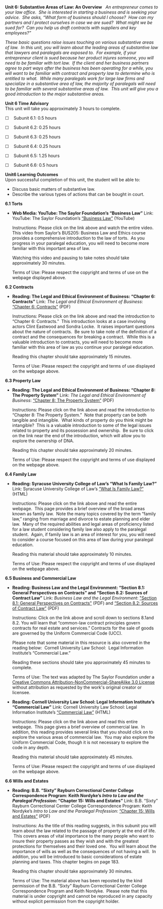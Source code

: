 **Unit 6: Substantive Areas of Law: An Overview** <span id="6"></span> 
*An entrepreneur comes to your law office.  She is interested in
starting a business and is seeking your advice.  She asks, “What form of
business should I choose?  How can my partners and I protect ourselves
in case we are sued?  What might we be sued for?  Can you help us draft
contracts with suppliers and key employees?”*  
  
 *These basic questions raise issues touching on various substantive
areas of law.  In this unit, you will learn about the leading areas of
substantive law that lawyers and paralegals are exposed to.  For
example, if your entrepreneur client is sued because her product injures
someone, you will need to be familiar with tort law.  If the client and
her business partners agree to part ways after the business has been
operating for a while, you will want to be familiar with contract and
property law to determine who is entitled to what.  While many
paralegals work for large law firms and specialize in a substantive area
of law, the majority of paralegals will need to be familiar with several
substantive areas of law.  This unit will give you a good introduction
to the major substantive areas.*

**Unit 6 Time Advisory**  
This unit will take you approximately 3 hours to complete.  
  
 ☐    Subunit 6.1: 0.5 hours  
  
 ☐    Subunit 6.2: 0.25 hours  
  
 ☐    Subunit 6.3: 0.25 hours  
  
 ☐    Subunit 6.4: 0.25 hours  
  
 ☐    Subunit 6.5: 1.25 hours  
  
 ☐    Subunit 6.6: 0.5 hours

**Unit6 Learning Outcomes**  
Upon successful completion of this unit, the student will be able to:
-   Discuss basic matters of substantive law.
-   Describe the various types of actions that can be bought in court.

**6.1 Torts** <span id="6.1"></span> 
-   **Web Media: YouTube: The Saylor Foundation’s “Business Law”**
    Link: YouTube: The Saylor Foundation’s [“Business
    Law”](http://www.youtube.com/watch?v=_KHIWhwj5as) (YouTube)  
      
     Instructions: Please click on the link above and watch the entire
    video.  This video from Saylor’s BUS205: Business Law and Ethics
    course provides a comprehensive introduction to the law of torts. 
    As you progress in your paralegal education, you will need to become
    more familiar with this important area of law.  
      
     Watching this video and pausing to take notes should take
    approximately 30 minutes.  
      
     Terms of Use: Please respect the copyright and terms of use on the
    webpage displayed above.

**6.2 Contracts** <span id="6.2"></span> 
-   **Reading: The Legal and Ethical Environment of Business: “Chapter
    6: Contracts”**
    Link: *The Legal and Ethical Environment of Business*: [“Chapter 6:
    Contracts”](http://www.saylor.org/site/wp-content/uploads/2012/10/PRDV301-6.2.pdf)
    (PDF)  
      
     Instructions: Please click on the link above and read the
    introduction to “Chapter 6: Contracts.”  This introduction looks at
    a case involving actors Clint Eastwood and Sondra Locke.  It raises
    important questions about the nature of contracts.  Be sure to take
    note of the definition of a contract and the consequences for
    breaking a contract.  While this is a valuable introduction to
    contracts, you will need to become more familiar with this area of
    law as you continue your paralegal education.  
      
     Reading this chapter should take approximately 15 minutes.  
      
     Terms of Use: Please respect the copyright and terms of use
    displayed on the webpage above.

**6.3 Property Law** <span id="6.3"></span> 
-   **Reading: The Legal and Ethical Environment of Business: “Chapter
    8: The Property System”**
    Link: *The Legal and Ethical Environment of Business*: [“Chapter 8:
    The Property
    System”](http://www.saylor.org/site/wp-content/uploads/2012/10/PRDV301-6.3.pdf)
    (PDF)  
      
     Instructions: Please click on the link above and read the
    introduction to “Chapter 8: The Property System.”  Note that
    property can be both tangible and intangible.  What kinds of
    property do you think might be intangible?  This is a valuable
    introduction to some of the legal issues related to property and its
    possession and ownership.  Be sure to click on the link near the end
    of the introduction, which will allow you to explore the ownership
    of DNA.  
      
     Reading this chapter should take approximately 20 minutes.  
      
     Terms of Use: Please respect the copyright and terms of use
    displayed on the webpage above.

**6.4 Family Law** <span id="6.4"></span> 
-   **Reading: Syracuse University College of Law’s “What Is Family
    Law?”**
    Link: Syracuse University College of Law’s [“What Is Family
    Law?”](http://www.law.syr.edu/academics/center-and-institutes/family-law-and-social-policy/careers-in-family-law/what-is-family-law.aspx)
    (HTML)  
      
     Instructions: Please click on the link above and read the entire
    webpage.  This page provides a brief overview of the broad areas
    known as family law.  Note the many topics covered by the term
    “family law,” ranging from marriage and divorce to estate planning
    and elder law.  Many of the required abilities and legal areas of
    proficiency listed for a law student considering family law also
    apply to the paralegal student.  Again, if family law is an area of
    interest for you, you will need to consider a course focused on this
    area of law during your paralegal education.  
      
     Reading this material should take approximately 10 minutes.  
      
     Terms of Use: Please respect the copyright and terms of use
    displayed on the webpage above.

**6.5 Business and Commercial Law** <span id="6.5"></span> 
-   **Reading: Business Law and the Legal Environment: “Section 8.1:
    General Perspectives on Contracts” and “Section 8.2: Sources of
    Contract Law”**
    Link: *Business Law and the Legal Environment*: ["Section 8.1:
    General Perspectives on
    Contracts"](http://www.saylor.org/site/textbooks/Business%20Law%20and%20the%20Legal%20Environment.pdf)
    (PDF) and [“Section 8.2: Sources of Contract
    Law”](http://www.saylor.org/site/textbooks/Business%20Law%20and%20the%20Legal%20Environment.pdf)
    (PDF)  
      
     Instructions: Click on the link above and scroll down to sections
    8.1and 8.2. You will learn that “common-law contract principles
    govern contracts for real estate and services.” Contracts for the
    sale of goods are governed by the Uniform Commercial Code (UCC).  
      
     Please note that some material in this resource is also covered in
    the reading below:  Cornell University Law School:  Legal
    Information Institute’s “Commercial Law.”  
      
     Reading these sections should take you approximately 45 minutes to
    complete.  
      
     Terms of Use: The text was adapted by The Saylor Foundation under a
    [Creative Commons Attribution-NonCommercial-ShareAlike 3.0
    License](http://creativecommons.org/licenses/by-nc-sa/3.0/) without
    attribution as requested by the work's original creator or licensee.

-   **Reading: Cornell University Law School: Legal Information
    Institute’s “Commercial Law”**
    Link: Cornell University Law School: Legal Information Institute’s
    [“Commercial Law”](http://www.law.cornell.edu/wex/Commercial_law)
    (HTML)  
      
     Instructions: Please click on the link above and read this entire
    webpage.  This page gives a brief overview of commercial law.  In
    addition, this reading provides several links that you should click
    on to explore the various areas of commercial law.  You may also
    explore the Uniform Commercial Code, though it is not necessary to
    explore the code in any depth.  
      
     Reading this material should take approximately 45 minutes.  
      
     Terms of Use: Please respect the copyright and terms of use
    displayed on the webpage above.

**6.6 Wills and Estates** <span id="6.6"></span> 
-   **Reading: B.B. “Sixty” Rayburn Correctional Center College
    Correspondence Program: Keith Nordyke’s *Intro to Law and the
    Paralegal Profession*: “Chapter 15: Wills and Estates”**
    Link: B.B. “Sixty” Rayburn Correctional Center College
    Correspondence Program: Keith Nordyke’s *Intro to Law and the
    Paralegal Profession*: [“Chapter 15: Wills and
    Estates”](http://www.saylor.org/site/wp-content/uploads/2013/02/PRDV301-IntroToLawandtheParalegalProfession.pdf)
    (PDF)  
      
     Instructions: As the title of this reading suggests, in this
    subunit you will learn about the law related to the passage of
    property at the end of life.  This covers areas of vital importance
    to the many people who want to insure their property passes as they
    wish and with the greatest protections for themselves and their
    loved one.  You will learn about the importance of wills as well as
    the consequences of not having a will.  In addition, you will be
    introduced to basic considerations of estate planning and taxes.
    This chapter begins on page 183.  
      
     Reading this chapter should take approximately 30 minutes.  
      
     Terms of Use: The material above has been reposted by the kind
    permission of the B.B. “Sixty” Rayburn Correctional Center College
    Correspondence Program and Keith Nordyke.  Please note that this
    material is under copyright and cannot be reproduced in any capacity
    without explicit permission from the copyright holder.


